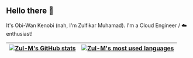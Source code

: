 ## Hello there 👋

It's Obi-Wan Kenobi (nah, I'm Zulfikar Muhamad). I'm a Cloud Engineer / :cloud: enthusiast!

| <a href="https://github.com/zul-m/zul-m"><img align="center" src="https://github-readme-stats.vercel.app/api?username=zul-m&hide=stars&count_private=true&show_icons=true&theme=github_dark&cache_seconds=1800" alt="Zul-M's GitHub stats" /></a> | <a href="https://github.com/zul-m/zul-m"><img align="center" src="https://github-readme-stats.vercel.app/api/top-langs/?username=zul-m&langs_count=6&layout=compact&theme=github_dark&cache_seconds=1800" alt="Zul-M's most used languages" /></a> |
| ------------- | ------------- |